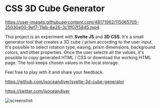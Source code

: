 # CSS 3D Cube Generator

https://user-images.githubusercontent.com/48171962/115065705-25030e00-9ef7-11eb-8e26-3c1ff07f5845.mp4

This project is an experiment with **Svelte JS** and **3D CSS**. It's a small generator tool that creates a 3D cube / prism according to the user input. It's possible to select rotation type, easing, prism dimensions, background colors, and other properties. Once the user selects all the values, it's possible to copy generated HTML / CSS or download the working HTML page. The tool keeps chosen values in the local storage.

Feel free to play with it and share your feedback.

https://github.com/jsoceandiver/svelte-3d-cube-generator

https://twitter.com/jsoceandiver

![screenshot](https://user-images.githubusercontent.com/48171962/115065856-609dd800-9ef7-11eb-90be-1952e1367140.png)


